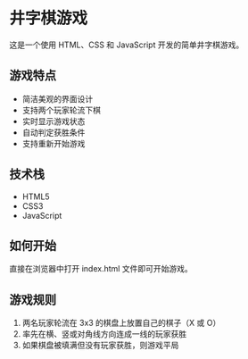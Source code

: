 # 井字棋游戏

这是一个使用 HTML、CSS 和 JavaScript 开发的简单井字棋游戏。

## 游戏特点

- 简洁美观的界面设计
- 支持两个玩家轮流下棋
- 实时显示游戏状态
- 自动判定获胜条件
- 支持重新开始游戏

## 技术栈

- HTML5
- CSS3
- JavaScript

## 如何开始

直接在浏览器中打开 index.html 文件即可开始游戏。

## 游戏规则

1. 两名玩家轮流在 3x3 的棋盘上放置自己的棋子（X 或 O）
2. 率先在横、竖或对角线方向连成一线的玩家获胜
3. 如果棋盘被填满但没有玩家获胜，则游戏平局
